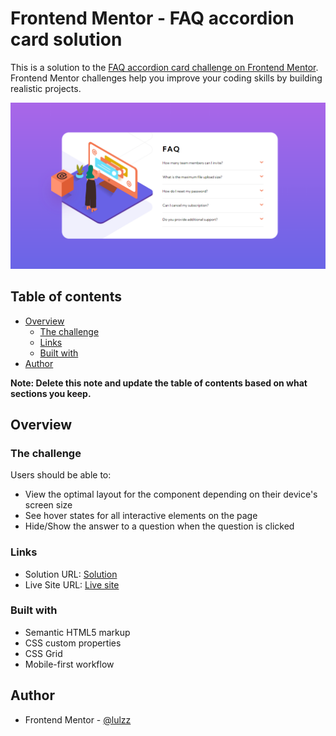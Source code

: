 # Frontend Mentor - FAQ accordion card solution

This is a solution to the [FAQ accordion card challenge on Frontend Mentor](https://www.frontendmentor.io/challenges/faq-accordion-card-XlyjD0Oam). Frontend Mentor challenges help you improve your coding skills by building realistic projects.

![](./images/screenshot-finish.png)

## Table of contents

- [Overview](#overview)
  - [The challenge](#the-challenge)
  - [Links](#links)
  - [Built with](#built-with)
- [Author](#author)

**Note: Delete this note and update the table of contents based on what sections you keep.**

## Overview

### The challenge

Users should be able to:

- View the optimal layout for the component depending on their device's screen size
- See hover states for all interactive elements on the page
- Hide/Show the answer to a question when the question is clicked

### Links

- Solution URL: [Solution](https://github.com/lulzz/frontendmentor-accordion-faq)
- Live Site URL: [Live site](https://your-live-site-url.com)

### Built with

- Semantic HTML5 markup
- CSS custom properties
- CSS Grid
- Mobile-first workflow

## Author

- Frontend Mentor - [@lulzz](https://www.frontendmentor.io/profile/lulzz)
